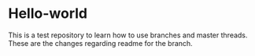 # Hello-world
This is a test repository to learn how to use branches and master threads.
These are the changes regarding readme for the branch. 
